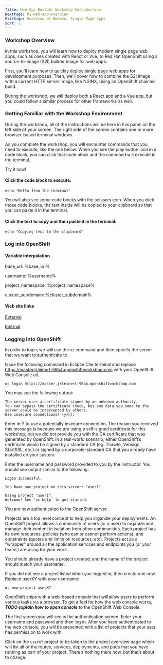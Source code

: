 ```yaml
---
Title: Web App Builder Workshop Introduction
NextPage: 01-web-app-overview
ExitSign: Overview of Modern, Single Page Apps
Sort: 1
---
```

### Workshop Overview

In this workshop, you will learn how to deploy modern single page web apps, such as ones created with React or Vue, to Red Hat OpenShift using a source-to-image (S2I) builder image for web apps.

First, you'll learn how to quickly deploy single page web apps for development purposes. Then, we'll cover how to combine the S2I image with a current HTTP server image, like NGINX, using an OpenShift chained build.

During the workshop, we will deploy both a React app and a Vue app, but you could follow a similar process for other frameworks as well.

### Getting Familiar with the Workshop Environment

During the workshop, all of the instructions will be here in this panel on the left side of your screen. The right side of the screen contains one or more browser-based terminal windows.

As you complete the workshop, you will encounter commands that you need to execute, like the one below. When you see the play button icon in a code block, you can click that code block and the command will execute in the terminal.

Try it now!

#### Click the code block to execute:

```execute-1
echo "Hello from the terminal"
```
You will also see some code blocks with the scissors icon. When you click those code blocks, the text inside will be copied to your clipboard so that you can paste it in the terminal.

#### Click the text to copy and then paste it in the terminal:

```copy
echo "Copying text to the clipboard"
```

### Log into OpenShift

#### Variable interpolation

base_url: %base_url%

username: %username%

project_namespace: %project_namespace%

cluster_subdomain: %cluster_subdomain%

#### Web site links

[External](https://www.openshift.com)

[Internal](index)

### Logging into OpenShift

In order to login, we will use the `oc` command and then specify the server that we want to authenticate to.

Issue the following command in Eclipse Che terminal and replace https://master.jkleinert-96b4.openshiftworkshop.com with your OpenShift Web Console url.

```execute
oc login https://master.jkleinert-96b4.openshiftworkshop.com
```

You may see the following output:

```
The server uses a certificate signed by an unknown authority.
You can bypass the certificate check, but any data you send to the server could be intercepted by others.
Use insecure connections? (y/n):
```

Enter in Y to use a potentially insecure connection. The reason you received this message is because we are using a self-signed certificate for this workshop, but we did not provide you with the CA certificate that was generated by OpenShift. In a real-world scenario, either OpenShift’s certificate would be signed by a standard CA (eg: Thawte, Verisign, StartSSL, etc.) or signed by a corporate-standard CA that you already have installed on your system.

Enter the username and password provided to you by the instructor. You should see output similar to the following:

```
Login successful.

You have one project on this server: "user1"

Using project "user1".
Welcome! See 'oc help' to get started.
```

You are now authenticated to the OpenShift server.

Projects are a top level concept to help you organize your deployments. An OpenShift project allows a community of users (or a user) to organize and manage their content in isolation from other communities. Each project has its own resources, policies (who can or cannot perform actions), and constraints (quotas and limits on resources, etc). Projects act as a “wrapper” around all the application services and endpoints you (or your teams) are using for your work.

You should already have a project created, and the name of the project should match your username.

If you did not see a project listed when you logged in, then create one now. Replace userXY with your username:

```execute
oc new-project userXY
```

OpenShift ships with a web-based console that will allow users to perform various tasks via a browser. To get a feel for how the web console works, ***TODO explain how to open console*** to the OpenShift Web Console.

The first screen you will see is the authentication screen. Enter your username and password and then log in. After you have authenticated to the web console, you will be presented with a list of projects that your user has permission to work with.

Click on the `userXY` project to be taken to the project overview page which will list all of the routes, services, deployments, and pods that you have running as part of your project. There’s nothing there now, but that’s about to change.